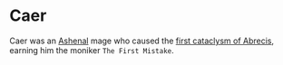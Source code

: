 # Caer

Caer was an [Ashenal](../anthropoids/ashenal.md) mage who caused the [first cataclysm of Abrecis](../cataclysms/caers-mistake.md), earning him the moniker `The First Mistake`.